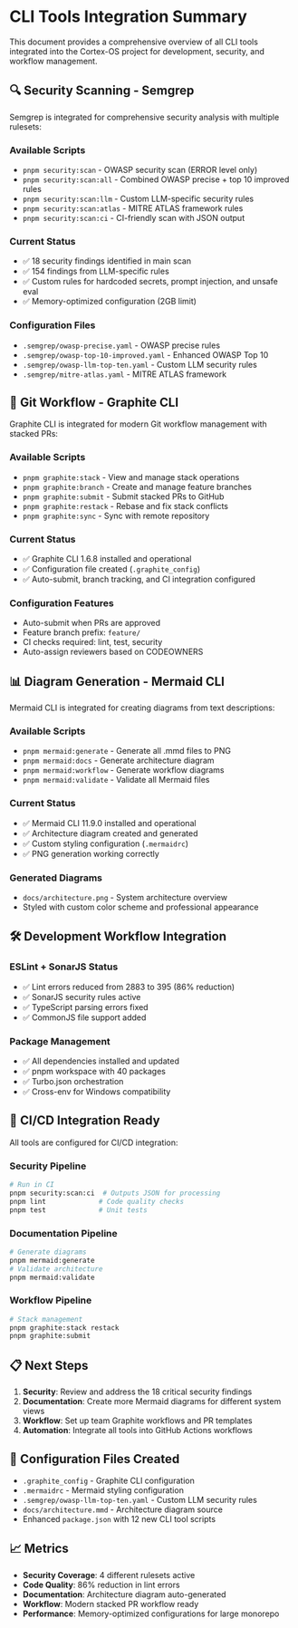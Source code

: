 # CLI Tools Integration Summary

This document provides a comprehensive overview of all CLI tools integrated into the Cortex-OS project for development, security, and workflow management.

## 🔍 Security Scanning - Semgrep

Semgrep is integrated for comprehensive security analysis with multiple rulesets:

### Available Scripts

- `pnpm security:scan` - OWASP security scan (ERROR level only)
- `pnpm security:scan:all` - Combined OWASP precise + top 10 improved rules
- `pnpm security:scan:llm` - Custom LLM-specific security rules
- `pnpm security:scan:atlas` - MITRE ATLAS framework rules
- `pnpm security:scan:ci` - CI-friendly scan with JSON output

### Current Status

- ✅ 18 security findings identified in main scan
- ✅ 154 findings from LLM-specific rules
- ✅ Custom rules for hardcoded secrets, prompt injection, and unsafe eval
- ✅ Memory-optimized configuration (2GB limit)

### Configuration Files

- `.semgrep/owasp-precise.yaml` - OWASP precise rules
- `.semgrep/owasp-top-10-improved.yaml` - Enhanced OWASP Top 10
- `.semgrep/owasp-llm-top-ten.yaml` - Custom LLM security rules
- `.semgrep/mitre-atlas.yaml` - MITRE ATLAS framework

## 🌊 Git Workflow - Graphite CLI

Graphite CLI is integrated for modern Git workflow management with stacked PRs:

### Available Scripts

- `pnpm graphite:stack` - View and manage stack operations
- `pnpm graphite:branch` - Create and manage feature branches
- `pnpm graphite:submit` - Submit stacked PRs to GitHub
- `pnpm graphite:restack` - Rebase and fix stack conflicts
- `pnpm graphite:sync` - Sync with remote repository

### Current Status

- ✅ Graphite CLI 1.6.8 installed and operational
- ✅ Configuration file created (`.graphite_config`)
- ✅ Auto-submit, branch tracking, and CI integration configured

### Configuration Features

- Auto-submit when PRs are approved
- Feature branch prefix: `feature/`
- CI checks required: lint, test, security
- Auto-assign reviewers based on CODEOWNERS

## 📊 Diagram Generation - Mermaid CLI

Mermaid CLI is integrated for creating diagrams from text descriptions:

### Available Scripts

- `pnpm mermaid:generate` - Generate all .mmd files to PNG
- `pnpm mermaid:docs` - Generate architecture diagram
- `pnpm mermaid:workflow` - Generate workflow diagrams
- `pnpm mermaid:validate` - Validate all Mermaid files

### Current Status

- ✅ Mermaid CLI 11.9.0 installed and operational
- ✅ Architecture diagram created and generated
- ✅ Custom styling configuration (`.mermaidrc`)
- ✅ PNG generation working correctly

### Generated Diagrams

- `docs/architecture.png` - System architecture overview
- Styled with custom color scheme and professional appearance

## 🛠 Development Workflow Integration

### ESLint + SonarJS Status

- ✅ Lint errors reduced from 2883 to 395 (86% reduction)
- ✅ SonarJS security rules active
- ✅ TypeScript parsing errors fixed
- ✅ CommonJS file support added

### Package Management

- ✅ All dependencies installed and updated
- ✅ pnpm workspace with 40 packages
- ✅ Turbo.json orchestration
- ✅ Cross-env for Windows compatibility

## 🚀 CI/CD Integration Ready

All tools are configured for CI/CD integration:

### Security Pipeline

```bash
# Run in CI
pnpm security:scan:ci  # Outputs JSON for processing
pnpm lint             # Code quality checks
pnpm test             # Unit tests
```

### Documentation Pipeline

```bash
# Generate diagrams
pnpm mermaid:generate
# Validate architecture
pnpm mermaid:validate
```

### Workflow Pipeline

```bash
# Stack management
pnpm graphite:stack restack
pnpm graphite:submit
```

## 📋 Next Steps

1. **Security**: Review and address the 18 critical security findings
2. **Documentation**: Create more Mermaid diagrams for different system views
3. **Workflow**: Set up team Graphite workflows and PR templates
4. **Automation**: Integrate all tools into GitHub Actions workflows

## 🔧 Configuration Files Created

- `.graphite_config` - Graphite CLI configuration
- `.mermaidrc` - Mermaid styling configuration
- `.semgrep/owasp-llm-top-ten.yaml` - Custom LLM security rules
- `docs/architecture.mmd` - Architecture diagram source
- Enhanced `package.json` with 12 new CLI tool scripts

## 📈 Metrics

- **Security Coverage**: 4 different rulesets active
- **Code Quality**: 86% reduction in lint errors
- **Documentation**: Architecture diagram auto-generated
- **Workflow**: Modern stacked PR workflow ready
- **Performance**: Memory-optimized configurations for large monorepo
